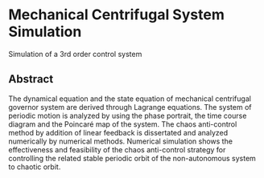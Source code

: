 # Mechanical Centrifugal System Simulation

Simulation of a 3rd order control system 

## Abstract

The dynamical equation and the state equation of mechanical centrifugal governor system are derived through Lagrange equations. 
The system of periodic motion is analyzed by using the phase portrait, the time course diagram and the Poincaré map of the system. 
The chaos anti-control method by addition of linear feedback is dissertated and analyzed numerically by numerical methods. 
Numerical simulation shows the effectiveness and feasibility of the chaos anti-control strategy for controlling the related 
stable periodic orbit of the non-autonomous system to chaotic orbit.
